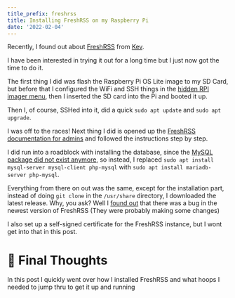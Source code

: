 ```yaml
---
title_prefix: freshrss
title: Installing FreshRSS on my Raspberry Pi
date: '2022-02-04'
---
```


Recently, I found out about [FreshRSS](https://freshrss.org) from [Kev](https://kevq.uk).

I have been interested in trying it out for a long time but I just now got the time to do it.

The first thing I did was flash the Raspberry Pi OS Lite image to my SD Card, but before that I configured the WiFi and SSH things in the [hidden RPI imager menu](https://www.tomshardware.com/news/raspberry-pi-imager-now-comes-with-advanced-options), then I inserted the SD card into the Pi and booted it up.

Then I, of course, SSHed into it, did a quick `sudo apt update` and `sudo apt upgrade`.

I was off to the races! Next thing I did is opened up the [FreshRSS documentation for admins](https://freshrss.github.io/FreshRSS/en/admins/06_LinuxInstall.html) and followed the instructions step by step.

I did run into a roadblock with installing the database, since the [MySQL package did not exist anymore](https://stackoverflow.com/a/64031544/16417115), so instead, I replaced `sudo apt install mysql-server mysql-client php-mysql` with `sudo apt install mariadb-server php-mysql`.

Everything from there on out was the same, except for the installation part, instead of doing `git clone` in the `/usr/share` directory, I downloaded the latest release. Why, you ask? Well I [found out](https://joelchrono12.ml/blog/self-hosting-my-news-feed-with-freshrss/) that there was a bug in the newest version of FreshRSS (They were probably making some changes)

I also set up a self-signed certificate for the FreshRSS instance, but I wont get into that in this post.

# 📝 Final Thoughts

In this post I quickly went over how I installed FreshRSS and what hoops I needed to jump thru to get it up and running

